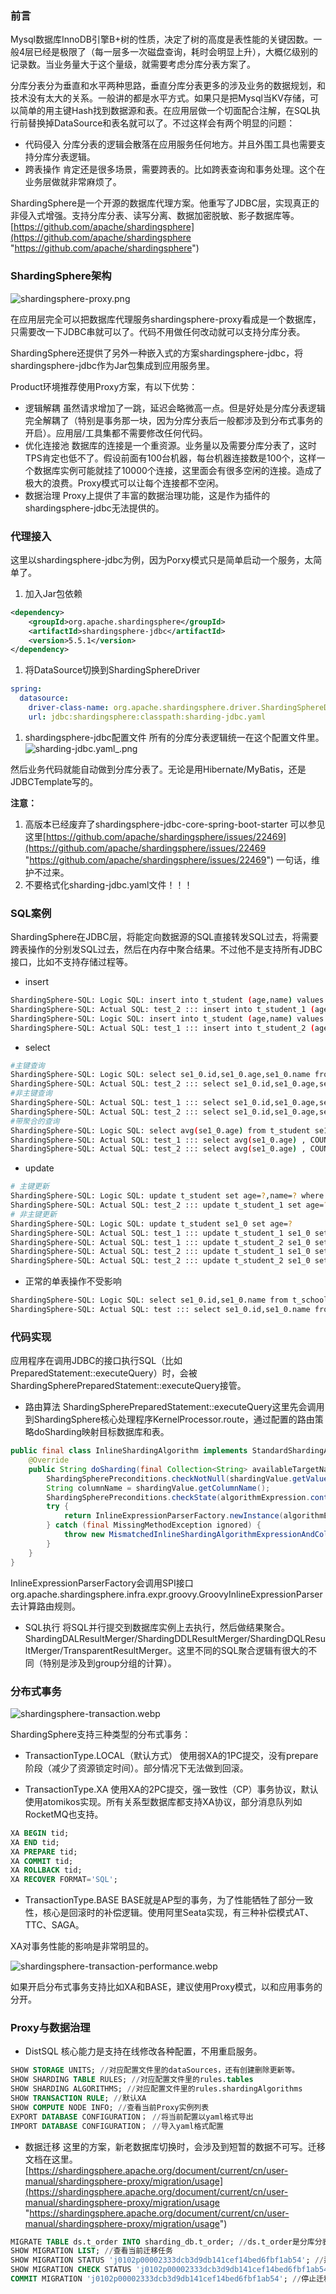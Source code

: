 ### 前言
Mysql数据库InnoDB引擎B+树的性质，决定了树的高度是表性能的关键因数。一般4层已经是极限了（每一层多一次磁盘查询，耗时会明显上升），大概亿级别的记录数。当业务量大于这个量级，就需要考虑分库分表方案了。

分库分表分为垂直和水平两种思路，垂直分库分表更多的涉及业务的数据规划，和技术没有太大的关系。一般讲的都是水平方式。如果只是把Mysql当KV存储，可以简单的用主键Hash找到数据源和表。在应用层做一个切面配合注解，在SQL执行前替换掉DataSource和表名就可以了。不过这样会有两个明显的问题：

- 代码侵入
  分库分表的逻辑会散落在应用服务任何地方。并且外围工具也需要支持分库分表逻辑。
- 跨表操作
  肯定还是很多场景，需要跨表的。比如跨表查询和事务处理。这个在业务层做就非常麻烦了。

ShardingSphere是一个开源的数据库代理方案。他重写了JDBC层，实现真正的非侵入式增强。支持分库分表、读写分离、数据加密脱敏、影子数据库等。
[https://github.com/apache/shardingsphere](https://github.com/apache/shardingsphere "https://github.com/apache/shardingsphere")

### ShardingSphere架构

![shardingsphere-proxy.png](https://ping666.com/wp-content/uploads/2024/11/shardingsphere-proxy.png "shardingsphere-proxy.png")

在应用层完全可以把数据库代理服务shardingsphere-proxy看成是一个数据库，只需要改一下JDBC串就可以了。代码不用做任何改动就可以支持分库分表。

ShardingSphere还提供了另外一种嵌入式的方案shardingsphere-jdbc，将shardingsphere-jdbc作为Jar包集成到应用服务里。

Product环境推荐使用Proxy方案，有以下优势：

- 逻辑解耦
  虽然请求增加了一跳，延迟会略微高一点。但是好处是分库分表逻辑完全解耦了（特别是事务那一块，因为分库分表后一般都涉及到分布式事务的开启）。应用层/工具集都不需要修改任何代码。
- 优化连接池
  数据库的连接是一个重资源。业务量以及需要分库分表了，这时TPS肯定也低不了。假设前面有100台机器，每台机器连接数是100个，这样一个数据库实例可能就挂了10000个连接，这里面会有很多空闲的连接。造成了极大的浪费。Proxy模式可以让每个连接都不空闲。
- 数据治理
  Proxy上提供了丰富的数据治理功能，这是作为插件的shardingsphere-jdbc无法提供的。

### 代理接入
这里以shardingsphere-jdbc为例，因为Porxy模式只是简单启动一个服务，太简单了。

1. 加入Jar包依赖
```xml
<dependency>
	<groupId>org.apache.shardingsphere</groupId>
	<artifactId>shardingsphere-jdbc</artifactId>
	<version>5.5.1</version>
</dependency>
```
1. 将DataSource切换到ShardingSphereDriver
```yaml
spring:
  datasource:
    driver-class-name: org.apache.shardingsphere.driver.ShardingSphereDriver
    url: jdbc:shardingsphere:classpath:sharding-jdbc.yaml
```
1. shardingsphere-jdbc配置文件
  所有的分库分表逻辑统一在这个配置文件里。
![sharding-jdbc.yaml_.png](https://ping666.com/wp-content/uploads/2024/11/sharding-jdbc.yaml_.png "sharding-jdbc.yaml_.png")

然后业务代码就能自动做到分库分表了。无论是用Hibernate/MyBatis，还是JDBCTemplate写的。

**注意：**

1. 高版本已经废弃了shardingsphere-jdbc-core-spring-boot-starter
  可以参见这里[https://github.com/apache/shardingsphere/issues/22469](https://github.com/apache/shardingsphere/issues/22469 "https://github.com/apache/shardingsphere/issues/22469")
  一句话，维护不过来。
1. 不要格式化sharding-jdbc.yaml文件！！！

### SQL案例
ShardingSphere在JDBC层，将能定向数据源的SQL直接转发SQL过去，将需要跨表操作的分别发SQL过去，然后在内存中聚合结果。不过他不是支持所有JDBC接口，比如不支持存储过程等。

- insert
```bash
ShardingSphere-SQL: Logic SQL: insert into t_student (age,name) values (?,?)
ShardingSphere-SQL: Actual SQL: test_2 ::: insert into t_student_1 (age,name, id) values (?, ?, ?) ::: [10, abc, 1068265101313703936]
ShardingSphere-SQL: Logic SQL: insert into t_student (age,name) values (?,?)
ShardingSphere-SQL: Actual SQL: test_1 ::: insert into t_student_2 (age,name, id) values (?, ?, ?) ::: [10, abc, 1068265565606379521]
```

- select
```bash
#主键查询
ShardingSphere-SQL: Logic SQL: select se1_0.id,se1_0.age,se1_0.name from t_student se1_0 where se1_0.id=?
ShardingSphere-SQL: Actual SQL: test_2 ::: select se1_0.id,se1_0.age,se1_0.name from t_student_1 se1_0 where se1_0.id=? ::: [1068265101313703936]
#非主键查询
ShardingSphere-SQL: Actual SQL: test_1 ::: select se1_0.id,se1_0.age,se1_0.name from t_student_1 se1_0 where se1_0.age=? UNION ALL select se1_0.id,se1_0.age,se1_0.name from t_student_2 se1_0 where se1_0.age=? ::: [100, 100]
ShardingSphere-SQL: Actual SQL: test_2 ::: select se1_0.id,se1_0.age,se1_0.name from t_student_1 se1_0 where se1_0.age=? UNION ALL select se1_0.id,se1_0.age,se1_0.name from t_student_2 se1_0 where se1_0.age=? ::: [100, 100]
#带聚合的查询
ShardingSphere-SQL: Logic SQL: select avg(se1_0.age) from t_student se1_0
ShardingSphere-SQL: Actual SQL: test_1 ::: select avg(se1_0.age) , COUNT(se1_0.age) AS AVG_DERIVED_COUNT_0 , SUM(se1_0.age) AS AVG_DERIVED_SUM_0 from t_student_1 se1_0 UNION ALL select avg(se1_0.age) , COUNT(se1_0.age) AS AVG_DERIVED_COUNT_0 , SUM(se1_0.age) AS AVG_DERIVED_SUM_0 from t_student_2 se1_0
ShardingSphere-SQL: Actual SQL: test_2 ::: select avg(se1_0.age) , COUNT(se1_0.age) AS AVG_DERIVED_COUNT_0 , SUM(se1_0.age) AS AVG_DERIVED_SUM_0 from t_student_1 se1_0 UNION ALL select avg(se1_0.age) , COUNT(se1_0.age) AS AVG_DERIVED_COUNT_0 , SUM(se1_0.age) AS AVG_DERIVED_SUM_0 from t_student_2 se1_0
```

- update
```bash
# 主键更新
ShardingSphere-SQL: Logic SQL: update t_student set age=?,name=? where id=?
ShardingSphere-SQL: Actual SQL: test_2 ::: update t_student_1 set age=?,name=? where id=? ::: [10, efg, 1068265101313703936]
# 非主键更新
ShardingSphere-SQL: Logic SQL: update t_student se1_0 set age=?
ShardingSphere-SQL: Actual SQL: test_1 ::: update t_student_1 se1_0 set age=? ::: [100]
ShardingSphere-SQL: Actual SQL: test_1 ::: update t_student_2 se1_0 set age=? ::: [100]
ShardingSphere-SQL: Actual SQL: test_2 ::: update t_student_1 se1_0 set age=? ::: [100]
ShardingSphere-SQL: Actual SQL: test_2 ::: update t_student_2 se1_0 set age=? ::: [100]
```

- 正常的单表操作不受影响
```bash
ShardingSphere-SQL: Logic SQL: select se1_0.id,se1_0.name from t_school se1_0 where se1_0.id=?
ShardingSphere-SQL: Actual SQL: test ::: select se1_0.id,se1_0.name from t_school se1_0 where se1_0.id=? ::: [1068265101313703936]
```

### 代码实现

应用程序在调用JDBC的接口执行SQL（比如PreparedStatement::executeQuery）时，会被ShardingSpherePreparedStatement::executeQuery接管。

- 路由算法
  ShardingSpherePreparedStatement::executeQuery这里先会调用到ShardingSphere核心处理程序KernelProcessor.route，通过配置的路由策略doSharding映射目标数据库和表。
```java
public final class InlineShardingAlgorithm implements StandardShardingAlgorithm<Comparable<?>> {
    @Override
    public String doSharding(final Collection<String> availableTargetNames, final PreciseShardingValue<Comparable<?>> shardingValue) {
        ShardingSpherePreconditions.checkNotNull(shardingValue.getValue(), NullShardingValueException::new);
        String columnName = shardingValue.getColumnName();
        ShardingSpherePreconditions.checkState(algorithmExpression.contains(columnName), () -> new MismatchedInlineShardingAlgorithmExpressionAndColumnException(algorithmExpression, columnName));
        try {
            return InlineExpressionParserFactory.newInstance(algorithmExpression).evaluateWithArgs(Collections.singletonMap(columnName, shardingValue.getValue()));
        } catch (final MissingMethodException ignored) {
            throw new MismatchedInlineShardingAlgorithmExpressionAndColumnException(algorithmExpression, columnName);
        }
    }
}
```
InlineExpressionParserFactory会调用SPI接口org.apache.shardingsphere.infra.expr.groovy.GroovyInlineExpressionParser去计算路由规则。

- SQL执行
  将SQL并行提交到数据库实例上去执行，然后做结果聚合。ShardingDALResultMerger/ShardingDDLResultMerger/ShardingDQLResultMerger/TransparentResultMerger。这里不同的SQL聚合逻辑有很大的不同（特别是涉及到group分组的计算）。

### 分布式事务

![shardingsphere-transaction.webp](https://ping666.com/wp-content/uploads/2024/11/shardingsphere-transaction.webp "shardingsphere-transaction.webp")

ShardingSphere支持三种类型的分布式事务：

- TransactionType.LOCAL（默认方式）
  使用弱XA的1PC提交，没有prepare阶段（减少了资源锁定时间）。部分情况下无法做到回滚。

- TransactionType.XA
  使用XA的2PC提交，强一致性（CP）事务协议，默认使用atomikos实现。所有关系型数据库都支持XA协议，部分消息队列如RocketMQ也支持。
```sql
XA BEGIN tid;
XA END tid;
XA PREPARE tid;
XA COMMIT tid;
XA ROLLBACK tid;
XA RECOVER FORMAT='SQL';
```

- TransactionType.BASE
  BASE就是AP型的事务，为了性能牺牲了部分一致性，核心是回滚时的补偿逻辑。使用阿里Seata实现，有三种补偿模式AT、TTC、SAGA。

XA对事务性能的影响是非常明显的。

![shardingsphere-transaction-performance.webp](https://ping666.com/wp-content/uploads/2024/11/shardingsphere-transaction-performance.webp "shardingsphere-transaction-performance.webp")

如果开启分布式事务支持比如XA和BASE，建议使用Proxy模式，以和应用事务的分开。

### Proxy与数据治理

- DistSQL
  核心能力是支持在线修改各种配置，不用重启服务。
```sql
SHOW STORAGE UNITS; //对应配置文件里的dataSources，还有创建删除更新等。
SHOW SHARDING TABLE RULES; //对应配置文件里的rules.tables
SHOW SHARDING ALGORITHMS; //对应配置文件里的rules.shardingAlgorithms
SHOW TRANSACTION RULE; //默认XA
SHOW COMPUTE NODE INFO; //查看当前Proxy实例列表
EXPORT DATABASE CONFIGURATION； //将当前配置以yaml格式导出
IMPORT DATABASE CONFIGURATION； //导入yaml格式配置
```

- 数据迁移
  这里的方案，新老数据库切换时，会涉及到短暂的数据不可写。迁移文档在这里。[https://shardingsphere.apache.org/document/current/cn/user-manual/shardingsphere-proxy/migration/usage](https://shardingsphere.apache.org/document/current/cn/user-manual/shardingsphere-proxy/migration/usage "https://shardingsphere.apache.org/document/current/cn/user-manual/shardingsphere-proxy/migration/usage")
```sql
MIGRATE TABLE ds.t_order INTO sharding_db.t_order; //ds.t_order是分库分表前的数据源，sharding_db.t_order是分库分表后的逻辑库表
SHOW MIGRATION LIST; //查看当前迁移任务
SHOW MIGRATION STATUS 'j0102p00002333dcb3d9db141cef14bed6fbf1ab54'; //迁移状态
SHOW MIGRATION CHECK STATUS 'j0102p00002333dcb3d9db141cef14bed6fbf1ab54'; //检查数据一致性
COMMIT MIGRATION 'j0102p00002333dcb3d9db141cef14bed6fbf1ab54'; //停止迁移
```

